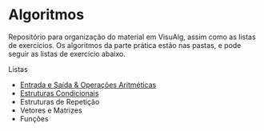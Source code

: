 # Algoritmos

Repositório para organização do material em VisuAlg, assim como as listas de exercícios. Os algoritmos da parte prática estão nas pastas, e pode seguir as listas de exercício abaixo.

Listas
* [Entrada e Saída & Operações Aritméticas](./entrada_saida_operacoes)
* [Estruturas Condicionais](./estrutura_decisao)
* Estruturas de Repetição
* Vetores e Matrizes
* Funções
